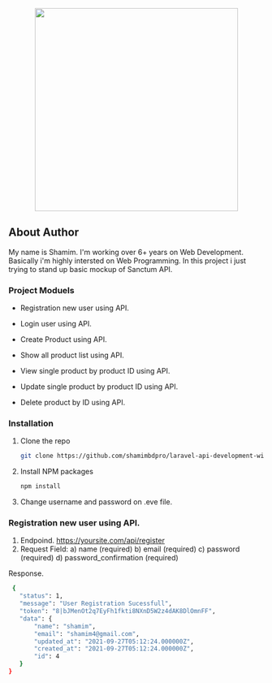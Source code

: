 <p align="center"><a href="https://laravel.com" target="_blank"><img src="https://raw.githubusercontent.com/laravel/art/master/logo-lockup/5%20SVG/2%20CMYK/1%20Full%20Color/laravel-logolockup-cmyk-red.svg" width="400"></a></p>


## About Author

My name is Shamim. I'm working over 6+ years on Web Development. Basically i'm highly intersted on Web Programming. In this project i just trying to stand up basic mockup of Sanctum API. 


### Project Moduels

- Registration new user using API.
- Login user using API.

- Create Product using API.
- Show all product list using API.
- View single product by product ID using API. 
- Update single product by product ID using API.
- Delete product by ID using API.

### Installation

1. Clone the repo
   ```sh
   git clone https://github.com/shamimbdpro/laravel-api-development-with-sanctum-package.git
   ```
2. Install NPM packages
   ```sh
   npm install
   ```
3. Change username and password on .eve file.


### Registration new user using API.
1. Endpoind. https://yoursite.com/api/register
2. Request Field:
   a) name (required)
   b) email (required)
   c) password (required)
   d) password_confirmation (required)

Response.

 ```sh
  {
    "status": 1,
    "message": "User Registration Sucessfull",
    "token": "8|bJMenOt2q7EyFh1fkti8NXnD5W2z4dAK8DlOmnFF",
    "data": {
        "name": "shamim",
        "email": "shamim4@gmail.com",
        "updated_at": "2021-09-27T05:12:24.000000Z",
        "created_at": "2021-09-27T05:12:24.000000Z",
        "id": 4
    }
}
   ```